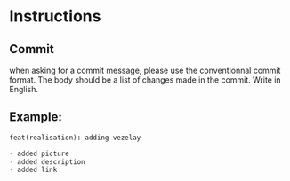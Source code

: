 # Instructions

## Commit

when asking for a commit message, please use the conventionnal commit format.
The body should be a list of changes made in the commit. Write in English.

## Example:

```markdown
feat(realisation): adding vezelay

- added picture
- added description
- added link
```
